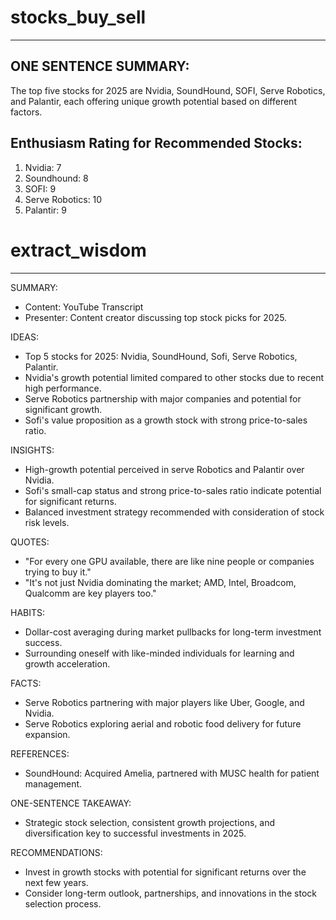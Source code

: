 # stocks_buy_sell

---

## ONE SENTENCE SUMMARY:

The top five stocks for 2025 are Nvidia, SoundHound, SOFI, Serve Robotics, and Palantir, each offering unique growth potential based on different factors.

## Enthusiasm Rating for Recommended Stocks:

1. Nvidia: 7
2. Soundhound: 8
3. SOFI: 9
4. Serve Robotics: 10
5. Palantir: 9


# extract_wisdom

---

SUMMARY:

- Content: YouTube Transcript
- Presenter: Content creator discussing top stock picks for 2025.

IDEAS:

- Top 5 stocks for 2025: Nvidia, SoundHound, Sofi, Serve Robotics, Palantir.
- Nvidia's growth potential limited compared to other stocks due to recent high performance.
- Serve Robotics partnership with major companies and potential for significant growth.
- Sofi's value proposition as a growth stock with strong price-to-sales ratio.

INSIGHTS:

- High-growth potential perceived in serve Robotics and Palantir over Nvidia.
- Sofi's small-cap status and strong price-to-sales ratio indicate potential for significant returns.
- Balanced investment strategy recommended with consideration of stock risk levels.

QUOTES:

- "For every one GPU available, there are like nine people or companies trying to buy it."
- "It's not just Nvidia dominating the market; AMD, Intel, Broadcom, Qualcomm are key players too."

HABITS:

- Dollar-cost averaging during market pullbacks for long-term investment success.
- Surrounding oneself with like-minded individuals for learning and growth acceleration.

FACTS:

- Serve Robotics partnering with major players like Uber, Google, and Nvidia.
- Serve Robotics exploring aerial and robotic food delivery for future expansion.

REFERENCES:

- SoundHound: Acquired Amelia, partnered with MUSC health for patient management.

ONE-SENTENCE TAKEAWAY:

- Strategic stock selection, consistent growth projections, and diversification key to successful investments in 2025.

RECOMMENDATIONS:

- Invest in growth stocks with potential for significant returns over the next few years.
- Consider long-term outlook, partnerships, and innovations in the stock selection process.


